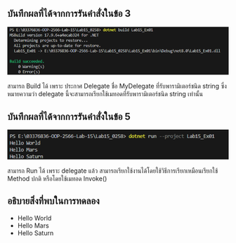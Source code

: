 ## บันทึกผลที่ได้จากการรันคำสั่งในข้อ 3

![pic](/Pictures/pic-1.png)

สามารถ Build ได้ เพราะ ประกาศ Delegate ชื่อ MyDelegate ที่รับพารามิเตอร์ชนิด string ซึ่งหมายความว่า delegate นี้จะสามารถเรียกใช้เมทอดที่รับพารามิเตอร์ชนิด string เท่านั้น

## บันทึกผลที่ได้จากการรันคำสั่งในข้อ 5

![pic](/Pictures/pic-2.png)

สามารถ Run ได้ เพราะ delegate แล้ว สามารถเรียกใช้งานได้โดยใช้วิธีการเรียกเหมือนเรียกใช้ Method ปกติ หรือโดยใช้เมทอด Invoke()

## อธิบายสิ่งที่พบในการทดลอง

- Hello World
- Hello Mars
- Hello Saturn
